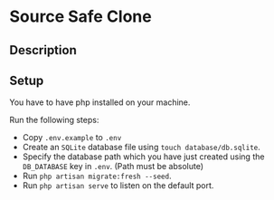 # Source Safe Clone

## Description

## Setup

You have to have php installed on your machine.

Run the following steps:

- Copy `.env.example` to `.env`
- Create an `SQLite` database file using `touch database/db.sqlite`.
- Specify the database path which you have just created using the `DB_DATABASE` key in `.env`. (Path must be absolute)
- Run `php artisan migrate:fresh --seed`.
- Run `php artisan serve` to listen on the default port.
